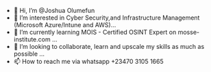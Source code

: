 - 👋 Hi, I’m @Joshua Olumefun
- 👀 I’m interested in Cyber Security,and Infrastructure Management (Microsoft Azure/Intune and AWS)...
- 🌱 I’m currently learning MOIS - Certified OSINT Expert on mosse-institute.com ...
- 💞️ I’m looking to collaborate, learn and upscale my skills as much as possible ...
- 📫 How to reach me via whatsapp +23470 3105 1665

<!---
akinloluwa/akinloluwa is a ✨ special ✨ repository because its `README.md` (this file) appears on your GitHub profile.
You can click the Preview link to take a look at your changes.
--->
